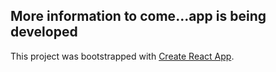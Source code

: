 ## More information to come...app is being developed

This project was bootstrapped with [Create React App](https://github.com/facebook/create-react-app).

